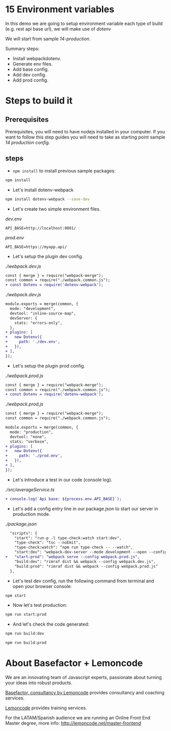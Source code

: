 # 15 Environment variables

In this demo we are going to setup environment variable each type of build
(e.g. rest api base url), we will make use of _dotenv_

We will start from sample _14-production_.

Summary steps:

- Install webpackdotenv.
- Generate env files.
- Add base config.
- Add dev config.
- Add prod config.

# Steps to build it

## Prerequisites

Prerequisites, you will need to have nodejs installed in your computer. If you want to follow this step guides you will need to take as starting point sample _14 production config_.

## steps

- `npm install` to install previous sample packages:

```bash
npm install
```

- Let's install dotenv-webpack

```bash
npm install dotenv-webpack --save-dev
```

- Let's create two simple environment files.

_dev.env_

```
API_BASE=http://localhost:8081/
```

_prod.env_

```
API_BASE=https://myapp.api/
```

- Let's setup the plugin dev config.

_./webpack.dev.js_

```diff
const { merge } = require("webpack-merge");
const common = require("./webpack.common.js");
+ const Dotenv = require('dotenv-webpack');
```

_./webpack.dev.js_

```diff
module.exports = merge(common, {
  mode: "development",
  devtool: "inline-source-map",
  devServer: {
    stats: "errors-only",
  },
+ plugins: [
+   new Dotenv({
+     path: './dev.env',
+   }),
+ ],
});
```

- Let's setup the plugin prod config.

_./webpack.prod.js_

```diff
const { merge } = require("webpack-merge");
const common = require("./webpack.common.js");
+ const Dotenv = require('dotenv-webpack');
```

_./webpack.prod.js_

```diff
const { merge } = require("webpack-merge");
const common = require("./webpack.common.js");

module.exports = merge(common, {
  mode: "production",
  devtool: "none",
  stats: "verbose",
+ plugins: [
+   new Dotenv({
+     path: './prod.env',
+   }),
+ ],
});
```

- Let's introduce a test in our code (console log).

_./src/averageService.ts_

```diff
+ console.log(`Api base: ${process.env.API_BASE}`);
```

- Let's add a config entry line in our package.json to start our
  server in production mode.

_./package.json_

```diff
  "scripts": {
    "start": "run-p -l type-check:watch start:dev",
    "type-check": "tsc --noEmit",
    "type-check:watch": "npm run type-check -- --watch",
    "start:dev": "webpack-dev-server --mode development --open --config webpack.dev.js",
+   "start:prod": "webpack serve --config webpack.prod.js",
    "build:dev": "rimraf dist && webpack --config webpack.dev.js",
    "build:prod": "rimraf dist && webpack --config webpack.prod.js"
  },
```

- Let's test dev config, run the following command from terminal and open your browser
  console:

```bash
npm start
```

- Now let's test production:

```bash
npm run start:prod
```

- And let's check the code generated:

```bash
npm run build:dev
```

```bash
npm run build:prod
```

# About Basefactor + Lemoncode

We are an innovating team of Javascript experts, passionate about turning your ideas into robust products.

[Basefactor, consultancy by Lemoncode](http://www.basefactor.com) provides consultancy and coaching services.

[Lemoncode](http://lemoncode.net/services/en/#en-home) provides training services.

For the LATAM/Spanish audience we are running an Online Front End Master degree, more info: http://lemoncode.net/master-frontend

